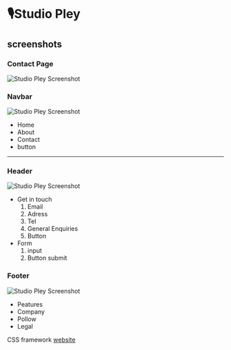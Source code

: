 # 🎙️Studio Pley

## screenshots

### Contact Page

![Studio Pley Screenshot](./photo/Screenshot%202025-09-05%20094054.png)

### Navbar

![Studio Pley Screenshot](./photo/Screenshot%202025-09-05%20094548.png)

- Home
- About
- Contact
- button
    
---

### Header
![Studio Pley Screenshot](./photo/Screenshot%202025-09-05%20095020.png)

- Get in touch
    1. Email
    2. Adress
    3. Tel
    4. General Enquiries
    5. Button
- Form
    1. input
    2. Button submit

### Footer

![Studio Pley Screenshot](./photo/Screenshot%202025-09-05%20095529.png)

- Peatures
- Company
- Pollow
- Legal

CSS framework [website](http://127.0.0.1:5501/home.html)




